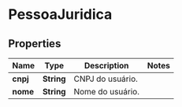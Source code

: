 # PessoaJuridica

## Properties
Name | Type | Description | Notes
------------ | ------------- | ------------- | -------------
**cnpj** | **String** | CNPJ do usuário. | 
**nome** | **String** | Nome do usuário. | 
